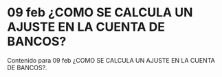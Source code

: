 # 09 feb  ¿COMO SE CALCULA UN AJUSTE EN LA CUENTA DE BANCOS?

Contenido para 09 feb  ¿COMO SE CALCULA UN AJUSTE EN LA CUENTA DE BANCOS?.